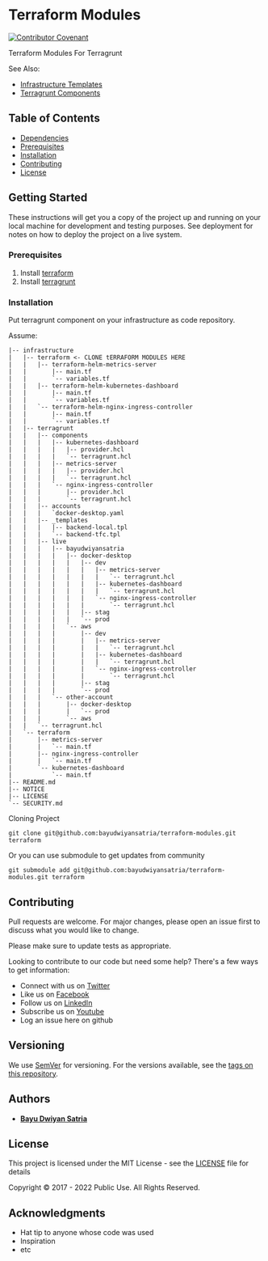 # Terraform Modules

[![Contributor Covenant](https://img.shields.io/badge/Contributor%20Covenant-v1.4%20adopted-ff69b4.svg)](CODE_OF_CONDUCT.md)

Terraform Modules For Terragrunt

See Also:

- [Infrastructure Templates](https://github.com/bayudwiyansatria/infrastructure)
- [Terragrunt Components](https://github.com/bayudwiyansatria/terragrunt-components)

## Table of Contents

* [Dependencies](#dependencies)
* [Prerequisites](#prerequisites)
* [Installation](#installation)
* [Contributing](#contributing)
* [License](#license)

## Getting Started

These instructions will get you a copy of the project up and running on your local machine for development and testing purposes. See deployment for notes on how to deploy the project on a live system.

### Prerequisites

1. Install [terraform](https://learn.hashicorp.com/tutorials/terraform/install-cli)
2. Install [terragrunt](https://terragrunt.gruntwork.io/docs/getting-started/install/)

### Installation

Put terragrunt component on your infrastructure as code repository.

Assume:
```shell
|-- infrastructure
|   |-- terraform <- CLONE tERRAFORM MODULES HERE
|   |   |-- terraform-helm-metrics-server
|   |       |-- main.tf
|   |       `-- variables.tf
|   |   |-- terraform-helm-kubernetes-dashboard
|   |       |-- main.tf
|   |       `-- variables.tf
|   |   `-- terraform-helm-nginx-ingress-controller
|   |       |-- main.tf
|   |       `-- variables.tf
|   |-- terragrunt
|   |   |-- components
|   |   |   |-- kubernetes-dashboard
|   |   |   |   |-- provider.hcl
|   |   |   |   `-- terragrunt.hcl
|   |   |   |-- metrics-server
|   |   |   |   |-- provider.hcl
|   |   |   |   `-- terragrunt.hcl
|   |   |   `-- nginx-ingress-controller
|   |   |       |-- provider.hcl
|   |   |       `-- terragrunt.hcl
|   |   |-- accounts
|   |   |   `docker-desktop.yaml
|   |   |-- _templates
|   |   |   |-- backend-local.tpl
|   |   |   `-- backend-tfc.tpl
|   |   |-- live
|   |   |   |-- bayudwiyansatria
|   |   |   |   |-- docker-desktop
|   |   |   |   |   |-- dev
|   |   |   |   |   |   |-- metrics-server
|   |   |   |   |   |   |   `-- terragrunt.hcl
|   |   |   |   |   |   |-- kubernetes-dashboard
|   |   |   |   |   |   |   `-- terragrunt.hcl
|   |   |   |   |   |   `-- nginx-ingress-controller
|   |   |   |   |   |       `-- terragrunt.hcl
|   |   |   |   |   |-- stag
|   |   |   |   |   `-- prod
|   |   |   |   `-- aws
|   |   |   |       |-- dev
|   |   |   |       |   |-- metrics-server
|   |   |   |       |   |   `-- terragrunt.hcl
|   |   |   |       |   |-- kubernetes-dashboard
|   |   |   |       |   |   `-- terragrunt.hcl
|   |   |   |       |   `-- nginx-ingress-controller
|   |   |   |       |       `-- terragrunt.hcl
|   |   |   |       |-- stag
|   |   |   |       `-- prod 
|   |   |   `-- other-account
|   |   |       |-- docker-desktop
|   |   |       |   `-- prod
|   |   |       `-- aws
|   |   `-- terragrunt.hcl
|   `-- terraform
|       |-- metrics-server
|       |   `-- main.tf
|       |-- nginx-ingress-controller
|       |   `-- main.tf
|       `-- kubernetes-dashboard
|           `-- main.tf
|-- README.md
|-- NOTICE
|-- LICENSE
`-- SECURITY.md
```

Cloning Project

```shell
git clone git@github.com:bayudwiyansatria/terraform-modules.git terraform
```

Or you can use submodule to get updates from community

```shell
git submodule add git@github.com:bayudwiyansatria/terraform-modules.git terraform
```

## Contributing

Pull requests are welcome. For major changes, please open an issue first to discuss what you would like to change.

Please make sure to update tests as appropriate.

Looking to contribute to our code but need some help? There's a few ways to get information:

* Connect with us on [Twitter](https://twitter.com/bayudsatria)
* Like us on [Facebook](https://facebook.com/PBayuDSatria)
* Follow us on [LinkedIn](https://linkedin.com/in/bayudwiyansatria)
* Subscribe us on [Youtube](https://youtube.com/channel/UCihxWj1rtheK73mGdrf0OiA)
* Log an issue here on github

## Versioning

We use [SemVer](http://semver.org/) for versioning. For the versions available, see the [tags on this repository](https://github.com/bayudwiyansatria/Development-And-Operations/tags).

## Authors

* **[Bayu Dwiyan Satria](https://github.com/bayudwiyansatria)**

## License

This project is licensed under the MIT License - see the [LICENSE](LICENSE) file for details

<p> Copyright &copy; 2017 - 2022 Public Use. All Rights Reserved.

## Acknowledgments

* Hat tip to anyone whose code was used
* Inspiration
* etc
